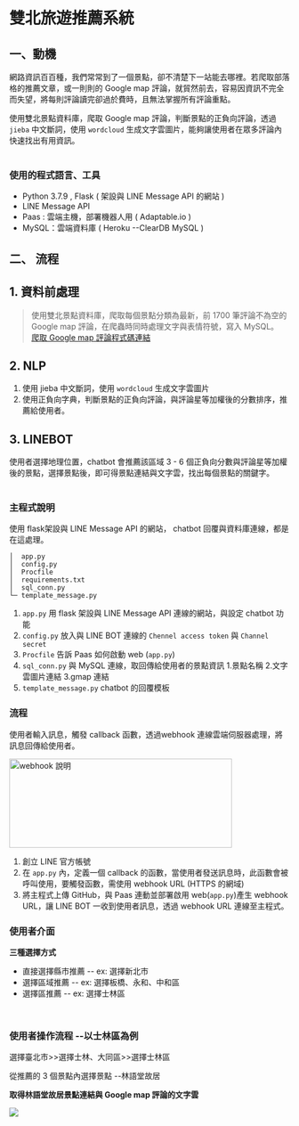 # 雙北旅遊推薦系統
## 一、動機

網路資訊百百種，我們常常到了一個景點，卻不清楚下一站能去哪裡。若爬取部落格的推薦文章，或一則則的 Google map 評論，就貿然前去，容易因資訊不完全而失望，將每則評論讀完卻過於費時，且無法掌握所有評論重點。

使用雙北景點資料庫，爬取 Google map 評論，判斷景點的正負向評論，透過 `jieba` 中文斷詞，使用 `wordcloud` 生成文字雲圖片，能夠讓使用者在眾多評論內快速找出有用資訊。
</br></br>

### 使用的程式語言、工具
- Python 3.7.9 , Flask ( 架設與 LINE Message API 的網站 )
- LINE Message API
- Paas : 雲端主機，部署機器人用 ( Adaptable.io )
- MySQL：雲端資料庫 ( Heroku --ClearDB MySQL )

## 二、 流程
## 1. 資料前處理
>使用雙北景點資料庫，爬取每個景點分類為最新，前 1700 筆評論不為空的 Google map 評論，在爬蟲時同時處理文字與表情符號，寫入 MySQL。    
>[爬取 Google map 評論程式碼連結](https://colab.research.google.com/drive/15nG7SovZizJstNjHAIyxPERWrnSPVH6w?usp=share_link)

## 2. NLP
1. 使用 jieba 中文斷詞，使用 `wordcloud` 生成文字雲圖片
2. 使用正負向字典，判斷景點的正負向評論，與評論星等加權後的分數排序，推薦給使用者。

## 3. LINEBOT
使用者選擇地理位置，chatbot 會推薦該區域 3 - 6 個正負向分數與評論星等加權後的景點，選擇景點後，即可得景點連結與文字雲，找出每個景點的關鍵字。
</br></br>
### 主程式說明
使用 flask架設與 LINE Message API 的網站， chatbot 回覆與資料庫連線，都是在這處理。
```!
│  app.py  
│  config.py
│  Procfile
│  requirements.txt
│  sql_conn.py
└─ template_message.py
```
1. `app.py` 用 flask 架設與 LINE Message API 連線的網站，與設定 chatbot 功能
2. `config.py` 放入與 LINE BOT 連線的 `Chennel access token` 與 `Channel secret`
3. `Procfile`  告訴 Paas 如何啟動 web (`app.py`)
4. `sql_conn.py` 與 MySQL 連線，取回傳給使用者的景點資訊
    1.景點名稱
    2.文字雲圖片連結
    3.gmap 連結
5. `template_message.py` chatbot 的回覆模板

### 流程
使用者輸入訊息，觸發 callback 函數，透過webhook 連線雲端伺服器處理，將訊息回傳給使用者。

<img src="https://i.imgur.com/pOChUNF.png" width = "400" height = "160" alt="webhook 說明" align=center />


1. 創立 LINE 官方帳號
2. 在 `app.py` 內，定義一個 callback 的函數，當使用者發送訊息時，此函數會被呼叫使用，要觸發函數，需使用 webhook URL (HTTPS 的網域)
3. 將主程式上傳 GitHub，與 Paas 連動並部署啟用 web(`app.py`)產生 webhook URL，讓 LINE BOT 一收到使用者訊息，透過 webhook URL 連線至主程式。

### 使用者介面
**三種選擇方式**
* 直接選擇縣市推薦 -- ex: 選擇新北市
* 選擇區域推薦 -- ex: 選擇板橋、永和、中和區
* 選擇區推薦 -- ex: 選擇士林區
<br/>

### 使用者操作流程 --以士林區為例
選擇臺北市>>選擇士林、大同區>>選擇士林區

從推薦的 3 個景點內選擇景點 --林語堂故居

**取得林語堂故居景點連結與 Google map 評論的文字雲**

![](https://i.imgur.com/YQwTRZM.gif)










